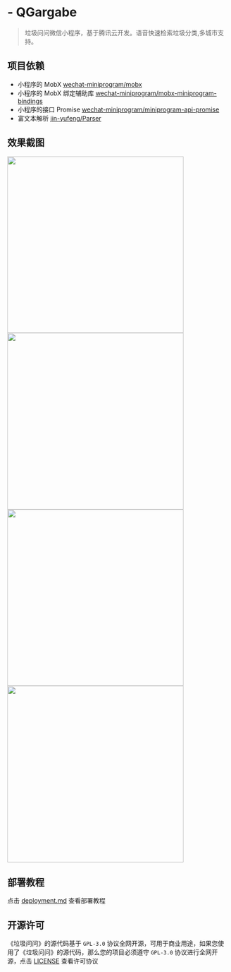 # - QGargabe

> 垃圾问问微信小程序，基于腾讯云开发。语音快速检索垃圾分类,多城市支持。

## 项目依赖

- 小程序的 MobX [wechat-miniprogram/mobx](https://github.com/wechat-miniprogram/mobx)
- 小程序的 MobX 绑定辅助库 [wechat-miniprogram/mobx-miniprogram-bindings](https://github.com/wechat-miniprogram/mobx-miniprogram-bindings)
- 小程序的接口 Promise [wechat-miniprogram/miniprogram-api-promise](https://github.com/wechat-miniprogram/miniprogram-api-promise)
- 富文本解析 [jin-yufeng/Parser](https://github.com/jin-yufeng/Parser)

## 效果截图

<img src="./doc/images/1.png" width="400px"/>

<img src="./doc/images/2.png" width="400px"/>

<img src="./doc/images/3.png" width="400px"/>

<img src="./doc/images/4.png" width="400px"/>

## 部署教程

点击 [deployment.md](https://github.com/yautah/garbage/blob/master/deployment.md) 查看部署教程

## 开源许可

《垃圾问问》的源代码基于 `GPL-3.0` 协议全网开源，可用于商业用途，如果您使用了《垃圾问问》的源代码，那么您的项目必须遵守 `GPL-3.0` 协议进行全网开源，点击 [LICENSE](https://github.com/yautah/garbage/blob/master/LICENSE) 查看许可协议
